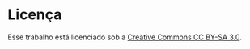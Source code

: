 # Licença

Esse trabalho está licenciado sob a [Creative Commons CC BY-SA 3.0][cc].

[cc]: http://creativecommons.org/licenses/by-sa/3.0/br/
